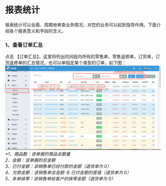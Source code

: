 # 报表统计

报表统计可以全面、周期地审查业务情况，对您的业务可以起到指导作用。下面介绍各个报表意义和字段的含义。

### 1、查看订单汇总

点击 【订单汇总】，这里将列出时间段内所有的零售单，零售返修单，订货单，订货返修单的汇总情况，也可以单指定某个类型的订单，如下图：![](/assets/bbtj-1.png)_\*1、商品数：该单据的商品总数量   
  2、金额：该单据的总金额  
  3、已付金额：该销售单已经付款的金额（退货单为 0）   
  4、欠款金额：该销售单总金额 与 已付金额的差值（退货单为 0）  
  5、本单抹零：该销售单给客户的抹零金额（退货单为 0）_

